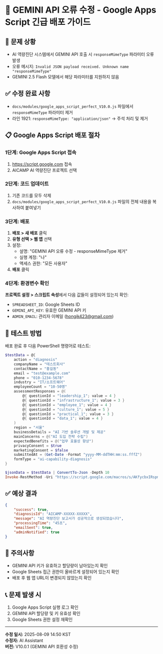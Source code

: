 # 🔧 GEMINI API 오류 수정 - Google Apps Script 긴급 배포 가이드

## 🚨 문제 상황
- AI 역량진단 시스템에서 GEMINI API 호출 시 `responseMimeType` 파라미터 오류 발생
- 오류 메시지: `Invalid JSON payload received. Unknown name "responseMimeType"`
- GEMINI 2.5 Flash 모델에서 해당 파라미터를 지원하지 않음

## ✅ 수정 완료 사항
- `docs/modules/google_apps_script_perfect_V10.0.js` 파일에서 `responseMimeType` 파라미터 제거
- 라인 1921: `responseMimeType: "application/json"` → 주석 처리 및 제거

## 📋 Google Apps Script 배포 절차

### 1단계: Google Apps Script 접속
1. https://script.google.com 접속
2. AICAMP AI 역량진단 프로젝트 선택

### 2단계: 코드 업데이트
1. 기존 코드를 모두 삭제
2. `docs/modules/google_apps_script_perfect_V10.0.js` 파일의 전체 내용을 복사하여 붙여넣기

### 3단계: 배포
1. **배포 > 새 배포** 클릭
2. **유형 선택 > 웹 앱** 선택
3. 설정:
   - 설명: "GEMINI API 오류 수정 - responseMimeType 제거"
   - 실행 계정: "나"
   - 액세스 권한: "모든 사용자"
4. **배포** 클릭

### 4단계: 환경변수 확인
**프로젝트 설정 > 스크립트 속성**에서 다음 값들이 설정되어 있는지 확인:
- `SPREADSHEET_ID`: Google Sheets ID
- `GEMINI_API_KEY`: 유효한 GEMINI API 키
- `ADMIN_EMAIL`: 관리자 이메일 (hongik423@gmail.com)

## 🧪 테스트 방법

배포 완료 후 다음 PowerShell 명령어로 테스트:

```powershell
$testData = @{
    action = "diagnosis"
    companyName = "테스트회사"
    contactName = "홍길동"
    email = "test@example.com"
    phone = "010-1234-5678"
    industry = "IT/소프트웨어"
    employeeCount = "10-50명"
    assessmentResponses = @(
        @{ questionId = "leadership_1"; value = 4 }
        @{ questionId = "infrastructure_1"; value = 3 }
        @{ questionId = "employee_1"; value = 4 }
        @{ questionId = "culture_1"; value = 5 }
        @{ questionId = "practical_1"; value = 3 }
        @{ questionId = "data_1"; value = 4 }
    )
    region = "서울"
    businessDetails = "AI 기반 솔루션 개발 및 제공"
    mainConcerns = @("AI 도입 전략 수립")
    expectedBenefits = @("업무 효율성 향상")
    privacyConsent = $true
    marketingConsent = $false
    submittedAt = (Get-Date -Format "yyyy-MM-ddTHH:mm:ss.fffZ")
    formType = "ai-capability-diagnosis"
}

$jsonData = $testData | ConvertTo-Json -Depth 10
Invoke-RestMethod -Uri "https://script.google.com/macros/s/AKfycbxIRspmaBqr0tFEQ3Mp9hGIDh6uciIdPUekcezJtyhyumTzeqs6yuzba6u3sB1O5uSj/exec" -Method POST -Body $jsonData -ContentType "application/json" -TimeoutSec 120
```

## ✅ 예상 결과
```json
{
    "success": true,
    "diagnosisId": "AICAMP-XXXXX-XXXXX",
    "message": "AI 역량진단 보고서가 성공적으로 생성되었습니다",
    "processingTime": "45초",
    "emailSent": true,
    "adminNotified": true
}
```

## 🚨 주의사항
- GEMINI API 키가 유효하고 할당량이 남아있는지 확인
- Google Sheets 접근 권한이 올바르게 설정되어 있는지 확인
- 배포 후 웹 앱 URL이 변경되지 않았는지 확인

## 📞 문제 발생 시
1. Google Apps Script 실행 로그 확인
2. GEMINI API 할당량 및 키 유효성 확인
3. Google Sheets 권한 설정 재확인

---
**수정 일시:** 2025-08-09 14:50 KST  
**수정자:** AI Assistant  
**버전:** V10.0.1 (GEMINI API 호환성 수정)
